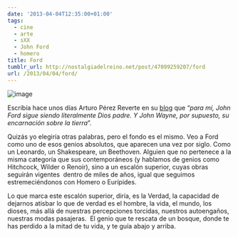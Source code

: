 ```yaml
---
date: '2013-04-04T12:35:00+01:00'
tags:
  - cine
  - arte
  - sXX
  - John Ford
  - homero
title: Ford
tumblr_url: http://nostalgiadelreino.net/post/47099259207/ford
url: /2013/04/04/ford/
---
```


<p></p>
<p class="MsoNormal"><img alt="image" src="http://66.media.tumblr.com/bd62eabb2f81505fc121b1e3d3494f31/tumblr_inline_mkq81aUFrK1qz4rgp.jpg"/></p>

<p></p>
<p class="MsoNormal">Escribía hace unos días Arturo Pérez Reverte en su <a href="http://www.perezreverte.com/articulo/patentes-corso/749/cuando-john-ford-era-facha/">blog</a> que “<em>para mí, John Ford sigue siendo literalmente Dios padre. Y John Wayne, por supuesto, su encarnación sobre la tierra</em>”.</p>
<p class="MsoNormal">Quizás yo elegiría otras palabras, pero el fondo es el mismo. Veo a Ford como uno de esos genios absolutos, que aparecen una vez por siglo. Como un Leonardo, un Shakespeare, un Beethoven. Alguien que no pertenece a la misma categoría que sus contemporáneos (y hablamos de genios como Hitchcock, Wilder o Renoir), sino a un escalón superior, cuyas obras seguirán vigentes <span> </span>dentro de miles de años, igual que seguimos estremeciéndonos con Homero o Eurípides.</p>
<p class="MsoNormal">Lo que marca este escalón superior, diría, es la Verdad, la capacidad de dejarnos atisbar lo que de verdad es el hombre, la vida, el mundo, los dioses, más allá de nuestras percepciones torcidas, nuestros autoengaños, nuestras modas pasajeras. <span> </span>El genio que te rescata de un bosque, donde te has perdido a la mitad de tu vida, y te guía abajo y arriba.</p>